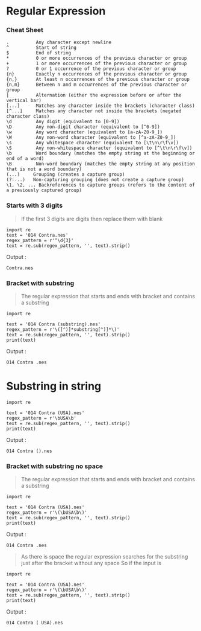 # Regular Expression

### Cheat Sheet
```
.          Any character except newline
^          Start of string
$          End of string
*          0 or more occurrences of the previous character or group
+          1 or more occurrences of the previous character or group
?          0 or 1 occurrence of the previous character or group
{n}        Exactly n occurrences of the previous character or group
{n,}       At least n occurrences of the previous character or group
{n,m}      Between n and m occurrences of the previous character or group
|          Alternation (either the expression before or after the vertical bar)
[...]      Matches any character inside the brackets (character class)
[^...]     Matches any character not inside the brackets (negated character class)
\d         Any digit (equivalent to [0-9])
\D         Any non-digit character (equivalent to [^0-9])
\w         Any word character (equivalent to [a-zA-Z0-9_])
\W         Any non-word character (equivalent to [^a-zA-Z0-9_])
\s         Any whitespace character (equivalent to [\t\n\r\f\v])
\S         Any non-whitespace character (equivalent to [^\t\n\r\f\v])
\b         Word boundary (matches the empty string at the beginning or end of a word)
\B         Non-word boundary (matches the empty string at any position that is not a word boundary)
(...)     Grouping (creates a capture group)
(?:...)   Non-capturing grouping (does not create a capture group)
\1, \2, ... Backreferences to capture groups (refers to the content of a previously captured group)
```

### Starts with 3 digits
> If the first 3 digits are digits then replace them with blank 
```
import re
text = '014 Contra.nes'
regex_pattern = r'^\d{3}'
text = re.sub(regex_pattern, '', text).strip()
```
Output :
```
Contra.nes
```
### Bracket with substring
> The regular expression that starts and ends with bracket and contains a substring
```
import re

text = '014 Contra (substring).nes'
regex_pattern = r'\([^)]*substring[^)]*\)'
text = re.sub(regex_pattern, '', text).strip()
print(text)
```
Output :
```
014 Contra .nes
```
# Substring in string
```
import re

text = '014 Contra (USA).nes'
regex_pattern = r'\bUSA\b'
text = re.sub(regex_pattern, '', text).strip()
print(text)
```
Output : 
```
014 Contra ().nes
```

### Bracket with substring no space
> The regular expression that starts and ends with bracket and contains a substring
```
import re

text = '014 Contra (USA).nes'
regex_pattern = r'\(\bUSA\b\)'
text = re.sub(regex_pattern, '', text).strip()
print(text)
```
Output :
```
014 Contra .nes
```
> As there is space the regular expression searches for the substring just after the bracket without any space
So if the input is
```
import re

text = '014 Contra (USA).nes'
regex_pattern = r'\(\bUSA\b\)'
text = re.sub(regex_pattern, '', text).strip()
print(text)
```
Output :
```
014 Contra ( USA).nes
```
